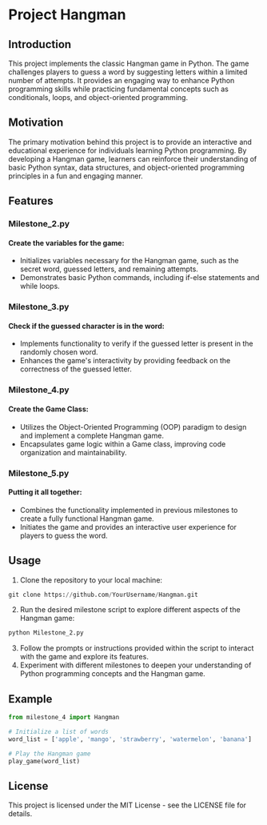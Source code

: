 # Project Hangman

## Introduction
This project implements the classic Hangman game in Python. The game challenges players to guess a word by suggesting letters within a limited number of attempts. It provides an engaging way to enhance Python programming skills while practicing fundamental concepts such as conditionals, loops, and object-oriented programming.

## Motivation
The primary motivation behind this project is to provide an interactive and educational experience for individuals learning Python programming. By developing a Hangman game, learners can reinforce their understanding of basic Python syntax, data structures, and object-oriented programming principles in a fun and engaging manner.

## Features
### Milestone_2.py
#### Create the variables for the game:
- Initializes variables necessary for the Hangman game, such as the secret word, guessed letters, and remaining attempts.
- Demonstrates basic Python commands, including if-else statements and while loops.

### Milestone_3.py
#### Check if the guessed character is in the word:
- Implements functionality to verify if the guessed letter is present in the randomly chosen word.
- Enhances the game's interactivity by providing feedback on the correctness of the guessed letter.

### Milestone_4.py
#### Create the Game Class:
- Utilizes the Object-Oriented Programming (OOP) paradigm to design and implement a complete Hangman game.
- Encapsulates game logic within a Game class, improving code organization and maintainability.

### Milestone_5.py
#### Putting it all together:
- Combines the functionality implemented in previous milestones to create a fully functional Hangman game.
- Initiates the game and provides an interactive user experience for players to guess the word.

## Usage
1. Clone the repository to your local machine:
```python
git clone https://github.com/YourUsername/Hangman.git
```

2. Run the desired milestone script to explore different aspects of the Hangman game:
```python
python Milestone_2.py
```
3. Follow the prompts or instructions provided within the script to interact with the game and explore its features.
4. Experiment with different milestones to deepen your understanding of Python programming concepts and the Hangman game.

## Example
```python
from milestone_4 import Hangman

# Initialize a list of words
word_list = ['apple', 'mango', 'strawberry', 'watermelon', 'banana']

# Play the Hangman game
play_game(word_list)
```

## License
This project is licensed under the MIT License - see the LICENSE file for details.
